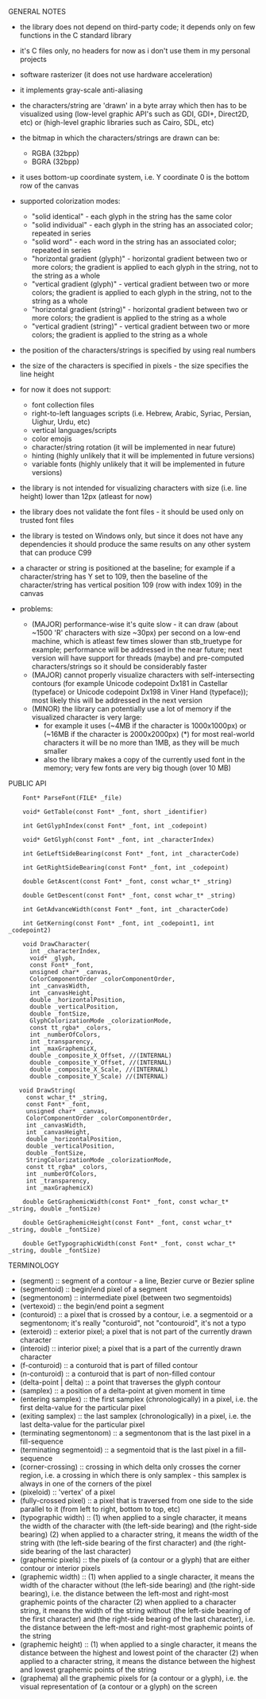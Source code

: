 GENERAL NOTES
    
  - the library does not depend on third-party code; it depends only on few functions in the C standard library

  - it's C files only, no headers for now as i don't use them in my personal projects 

  - software rasterizer (it does not use hardware acceleration) 

  - it implements gray-scale anti-aliasing

  - the characters/string are 'drawn' in a byte array which then has to be visualized using (low-level graphic API's
    such as GDI, GDI+, Direct2D, etc) or (high-level graphic libraries such as Cairo, SDL, etc)

  - the bitmap in which the characters/strings are drawn can be:
    - RGBA (32bpp)
    - BGRA (32bpp)

  - it uses bottom-up coordinate system, i.e. Y coordinate 0 is the bottom row of the canvas

  - supported colorization modes: 
    - "solid identical" - each glyph in the string has the same color
    - "solid individual" - each glyph in the string has an associated color; repeated in series
    - "solid word" - each word in the string has an associated color; repeated in series
    - "horizontal gradient (glyph)" - horizontal gradient between two or more colors; the gradient is applied to each glyph in the string, not to the string as a whole
    - "vertical gradient (glyph)" - vertical gradient between two or more colors; the gradient is applied to each glyph in the string, not to the string as a whole
    - "horizontal gradient (string)" - horizontal gradient between two or more colors; the gradient is applied to the string as a whole
    - "vertical gradient (string)" - vertical gradient between two or more colors; the gradient is applied to the string as a whole

  - the position of the characters/strings is specified by using real numbers

  - the size of the characters is specified in pixels - the size specifies the line height

  - for now it does not support:
    - font collection files
    - right-to-left languages scripts (i.e. Hebrew, Arabic, Syriac, Persian, Uighur, Urdu, etc)
    - vertical languages/scripts
    - color emojis
    - character/string rotation (it will be implemented in near future)
    - hinting (highly unlikely that it will be implemented in future versions)
    - variable fonts (highly unlikely that it will be implemented in future versions)

  - the library is not intended for visualizing characters with size (i.e. line height) lower than 12px (atleast for now)

  - the library does not validate the font files - it should be used only on trusted font files

  - the library is tested on Windows only, but since it does not have any dependencies it should produce the same results
     on any other system that can produce C99

  - a character or string is positioned at the baseline; for example if a character/string has Y set to 109, then the baseline of
    the character/string has vertical position 109 (row with index 109) in the canvas

  - problems:
    - (MAJOR) performance-wise it's quite slow - it can draw (about ~1500 'R' characters with size ~30px) per second on а low-end machine,
          which is atleast few times slower than stb_truetype for example; performance will be addressed in the near future;
          next version will have support for threads (maybe) and pre-computed characters/strings so it should be considerably faster
    - (MAJOR) cannot properly visualize characters with self-intersecting contours (for example Unicode codepoint Dx181 in Castellar (typeface) or
      Unicode codepoint Dx198 in Viner Hand (typeface)); most likely this will be addressed in the next version
    - (MINOR) the library can potentially use a lot of memory if the visualized character is very large:
      - for example it uses (~4MB if the character is 1000x1000px) or (~16MB if the character is 2000x2000px)
        (*) for most real-world characters it will be no more than 1MB, as they will be much smaller
      - also the library makes a copy of the currently used font in the memory; very few fonts are very big though (over 10 MB)

PUBLIC API

        Font* ParseFont(FILE* _file)

        void* GetTable(const Font* _font, short _identifier)
        
        int GetGlyphIndex(const Font* _font, int _codepoint)

        void* GetGlyph(const Font* _font, int _characterIndex)
           
        int GetLeftSideBearing(const Font* _font, int _characterCode)
        
        int GetRightSideBearing(const Font* _font, int _codepoint)
        
        double GetAscent(const Font* _font, const wchar_t* _string)
        
        double GetDescent(const Font* _font, const wchar_t* _string)
        
        int GetAdvanceWidth(const Font* _font, int _characterCode)
        
        int GetKerning(const Font* _font, int _codepoint1, int _codepoint2)

        void DrawCharacter(
          int _characterIndex,
          void* _glyph,
          const Font* _font,
          unsigned char* _canvas,
          ColorComponentOrder _colorComponentOrder,
          int _canvasWidth,
          int _canvasHeight,
          double _horizontalPosition,
          double _verticalPosition,
          double _fontSize,
          GlyphColorizationMode _colorizationMode,
          const tt_rgba* _colors,
          int _numberOfColors,
          int _transparency,
          int _maxGraphemicX,
          double _composite_X_Offset, //(INTERNAL)
          double _composite_Y_Offset, //(INTERNAL)
          double _composite_X_Scale, //(INTERNAL)
          double _composite_Y_Scale) //(INTERNAL)
        
       void DrawString(
         const wchar_t* _string,
         const Font* _font,
         unsigned char* _canvas,
         ColorComponentOrder _colorComponentOrder,
         int _canvasWidth,
         int _canvasHeight,
         double _horizontalPosition,
         double _verticalPosition,
         double _fontSize,
         StringColorizationMode _colorizationMode,
         const tt_rgba* _colors,
         int _numberOfColors,
         int _transparency,
         int _maxGraphemicX)

        double GetGraphemicWidth(const Font* _font, const wchar_t* _string, double _fontSize)
   
        double GetGraphemicHeight(const Font* _font, const wchar_t* _string, double _fontSize)

        double GetTypographicWidth(const Font* _font, const wchar_t* _string, double _fontSize)
   
TERMINOLOGY 

   - (segment) :: segment of a contour - a line, Bezier curve or Bezier spline
   - (segmentoid) :: begin/end pixel of a segment
   - (segmentonom) :: intermediate pixel (between two segmentoids)
   - (vertexoid) :: the begin/end point a segment
   - (conturoid) :: a pixel that is crossed by a contour, i.e. a segmentoid or a segmentonom; it's really "conturoid", not "contouroid", it's not a typo
   - (exteroid) :: exterior pixel; a pixel that is not part of the currently drawn character
   - (interoid) :: interior pixel; a pixel that is a part of the currently drawn character
   - (f-conturoid) :: a conturoid that is part of filled contour
   - (n-conturoid) :: a conturoid that is part of non-filled contour
   - (delta-point | delta) :: a point that traverses the glyph contour
   - (samplex) :: a position of a delta-point at given moment in time
   - (entering samplex) :: the first samplex (chronologically) in a pixel, i.e. the first delta-value for the particular pixel
   - (exiting samplex) :: the last samplex (chronologically) in a pixel, i.e. the last delta-value for the particular pixel
   - (terminating segmentonom) :: a segmentonom that is the last pixel in a fill-sequence
   - (terminating segmentoid) :: a segmentoid that is the last pixel in a fill-sequence
   - (corner-crossing) :: crossing in which delta only crosses the corner region, i.e. a crossing in which there is only samplex -
       this samplex is always in one of the corners of the pixel
   - (pixeloid) :: 'vertex' of a pixel 
   - (fully-crossed pixel) :: a pixel that is traversed from one side to the side parallel to it (from left to right, bottom to top, etc)
   - (typographic width) ::
       (1) when applied to a single character, it means the width of the character with (the left-side bearing) and (the right-side bearing)
       (2) when applied to a character string, it means the width of the string with (the left-side bearing of the first character)
           and (the right-side bearing of the last character)
   - (graphemic pixels) :: the pixels of (a contour or a glyph) that are either contour or interior pixels
   - (graphemic width) ::
       (1) when applied to a single character, it means the width of the character without (the left-side bearing) and (the right-side bearing),
           i.e. the distance between the left-most and right-most graphemic points of the character
       (2) when applied to a character string, it means the width of the string without (the left-side bearing of the first character)
           and (the right-side bearing of the last character), i.e. the distance between the left-most and right-most graphemic points of the string
   - (graphemic height) ::
       (1) when applied to a single character, it means the distance between the highest and lowest point of the character
       (2) when applied to a character string, it means the distance between the highest and lowest graphemic points of the string
   - (graphema) all the graphemic pixels for (a contour or a glyph), i.e. the visual representation of (a contour or a glyph) on the screen


